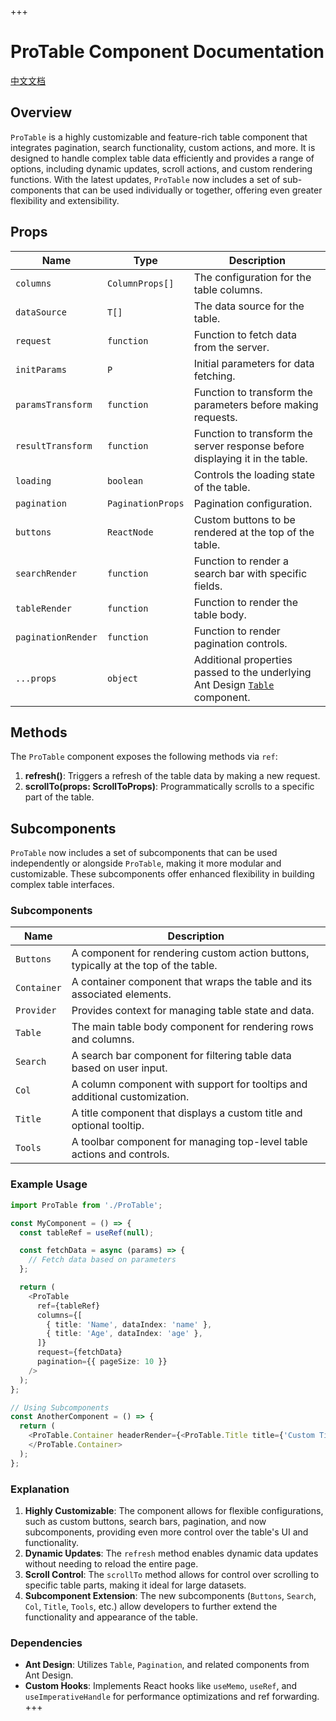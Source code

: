 +++
# ProTable Component Documentation
[中文文档](https://github.com/JsonLee12138/frontend-factory/blob/main/packages/jsonlee-ui-react/component/ProTable/README.md)

## Overview

`ProTable` is a highly customizable and feature-rich table component that integrates pagination, search functionality, custom actions, and more. It is designed to handle complex table data efficiently and provides a range of options, including dynamic updates, scroll actions, and custom rendering functions. With the latest updates, `ProTable` now includes a set of sub-components that can be used individually or together, offering even greater flexibility and extensibility.

## Props

| Name               | Type                                          | Description                                                                                  |
|--------------------|-----------------------------------------------|----------------------------------------------------------------------------------------------|
| `columns`          | `ColumnProps[]`                               | The configuration for the table columns.                                                     |
| `dataSource`       | `T[]`                                         | The data source for the table.                                                               |
| `request`          | `function`                                    | Function to fetch data from the server.                                                      |
| `initParams`       | `P`                                           | Initial parameters for data fetching.                                                        |
| `paramsTransform`  | `function`                                    | Function to transform the parameters before making requests.                                 |
| `resultTransform`  | `function`                                    | Function to transform the server response before displaying it in the table.                 |
| `loading`          | `boolean`                                     | Controls the loading state of the table.                                                     |
| `pagination`       | `PaginationProps`                             | Pagination configuration.                                                                    |
| `buttons`          | `ReactNode`                                   | Custom buttons to be rendered at the top of the table.                                        |
| `searchRender`     | `function`                                    | Function to render a search bar with specific fields.                                         |
| `tableRender`      | `function`                                    | Function to render the table body.                                                           |
| `paginationRender` | `function`                                    | Function to render pagination controls.                                                      |
| `...props`         | `object`                                      | Additional properties passed to the underlying Ant Design [`Table`](https://ant.design/components/table-cn#api) component. |

## Methods

The `ProTable` component exposes the following methods via `ref`:

1. **refresh()**: Triggers a refresh of the table data by making a new request.
2. **scrollTo(props: ScrollToProps)**: Programmatically scrolls to a specific part of the table.

## Subcomponents

`ProTable` now includes a set of subcomponents that can be used independently or alongside `ProTable`, making it more modular and customizable. These subcomponents offer enhanced flexibility in building complex table interfaces.

### Subcomponents

| Name          | Description                                                                 |
|---------------|-----------------------------------------------------------------------------|
| `Buttons`     | A component for rendering custom action buttons, typically at the top of the table. |
| `Container`   | A container component that wraps the table and its associated elements.      |
| `Provider`    | Provides context for managing table state and data.                         |
| `Table`       | The main table body component for rendering rows and columns.               |
| `Search`      | A search bar component for filtering table data based on user input.        |
| `Col`         | A column component with support for tooltips and additional customization.  |
| `Title`       | A title component that displays a custom title and optional tooltip.        |
| `Tools`       | A toolbar component for managing top-level table actions and controls.      |

### Example Usage

```typescript
import ProTable from './ProTable';

const MyComponent = () => {
  const tableRef = useRef(null);

  const fetchData = async (params) => {
    // Fetch data based on parameters
  };

  return (
    <ProTable
      ref={tableRef}
      columns={[
        { title: 'Name', dataIndex: 'name' },
        { title: 'Age', dataIndex: 'age' },
      ]}
      request={fetchData}
      pagination={{ pageSize: 10 }}
    />
  );
};

// Using Subcomponents
const AnotherComponent = () => {
  return (
    <ProTable.Container headerRender={<ProTable.Title title={'Custom Title'} />}>
    </ProTable.Container>
  );
};
```

### Explanation

1. **Highly Customizable**: The component allows for flexible configurations, such as custom buttons, search bars, pagination, and now subcomponents, providing even more control over the table's UI and functionality.
2. **Dynamic Updates**: The `refresh` method enables dynamic data updates without needing to reload the entire page.
3. **Scroll Control**: The `scrollTo` method allows for control over scrolling to specific table parts, making it ideal for large datasets.
4. **Subcomponent Extension**: The new subcomponents (`Buttons`, `Search`, `Col`, `Title`, `Tools`, etc.) allow developers to further extend the functionality and appearance of the table.

### Dependencies

- **Ant Design**: Utilizes `Table`, `Pagination`, and related components from Ant Design.
- **Custom Hooks**: Implements React hooks like `useMemo`, `useRef`, and `useImperativeHandle` for performance optimizations and ref forwarding.
+++
